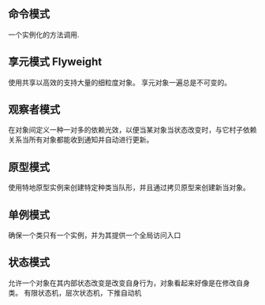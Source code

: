 ## 命令模式
一个实例化的方法调用.
## 享元模式 Flyweight
使用共享以高效的支持大量的细粒度对象。
享元对象一遍总是不可变的。
## 观察者模式
在对象间定义一种一对多的依赖光效，以便当某对象当状态改变时，与它村子依赖关系当所有对象都能收到通知并自动进行更新。
## 原型模式
使用特地原型实例来创建特定种类当队形，并且通过拷贝原型来创建新当对象。
## 单例模式
确保一个类只有一个实例，并为其提供一个全局访问入口
## 状态模式
允许一个对象在其内部状态改变是改变自身行为，对象看起来好像是在修改自身类。
有限状态机，层次状态机，下推自动机
